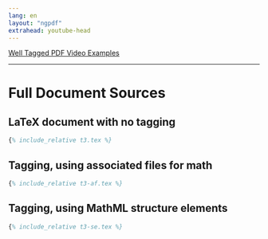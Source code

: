 ```yaml
---
lang: en
layout: "ngpdf"
extrahead: youtube-head
---
```


<script>
function generatepreamble(t,e) {return e.getValue();}
runlatex.texts.metadata="";
runlatex.preincludes = {
 "pre1": {"pre0": "t3.tex"},
 "pre2": {"pre0": "t3.tex"}
 }
</script>

[Well Tagged PDF Video Examples](./)

----

# Full Document Sources

## LaTeX document with no tagging

```latex
{% include_relative t3.tex %}
```

## Tagging, using associated files for math

```latex
{% include_relative t3-af.tex %}
```


## Tagging, using MathML structure elements
```latex
{% include_relative t3-se.tex %}
```
